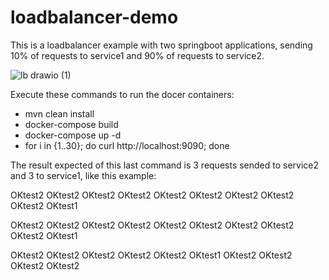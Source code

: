 # loadbalancer-demo

This is a loadbalancer example with two springboot applications, sending 10% of requests to service1 and 90% of requests to service2. 

![lb drawio (1)](https://user-images.githubusercontent.com/109630016/211205321-b35ed2b3-a9da-435b-a60d-a355d09fc501.png)

Execute these commands to run the docer containers:

- mvn clean install
- docker-compose build
- docker-compose up -d
- for i in {1..30}; do curl http://localhost:9090; done

The result expected of this last command is 3 requests sended to service2 and 3 to service1, like this example:

OKtest2
OKtest2
OKtest2
OKtest2
OKtest2
OKtest2
OKtest2
OKtest2
OKtest2
OKtest1

OKtest2
OKtest2
OKtest2
OKtest2
OKtest2
OKtest2
OKtest2
OKtest2
OKtest2
OKtest1

OKtest2
OKtest2
OKtest2
OKtest2
OKtest2
OKtest1
OKtest2
OKtest2
OKtest2
OKtest2
